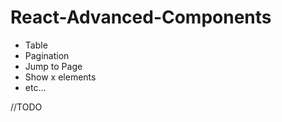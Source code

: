 # React-Advanced-Components

- Table
- Pagination  
- Jump to Page 
- Show x elements
- etc...    
     
//TODO
  
 
